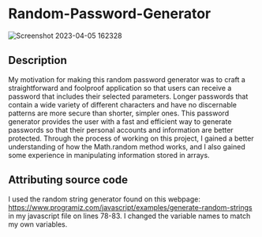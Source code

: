# Random-Password-Generator

![Screenshot 2023-04-05 162328](https://user-images.githubusercontent.com/126972906/230241377-5121e417-a038-469e-a296-8fd2cfcd3cf4.png)

## Description
My motivation for making this random password generator was to craft a straightforward and foolproof application so that users can receive a password that includes their selected parameters. Longer passwords that contain a wide variety of different characters and have no discernable patterns are more secure than shorter, simpler ones. This password generator provides the user with a fast and efficient way to generate passwords so that their personal accounts and information are better protected. Through the process of working on this project, I gained a better understanding of how the Math.random method works, and I also gained some experience in manipulating information stored in arrays.

## Attributing source code
I used the random string generator found on this webpage: https://www.programiz.com/javascript/examples/generate-random-strings in my javascript file on lines 78-83. I changed the variable names to match my own variables.
